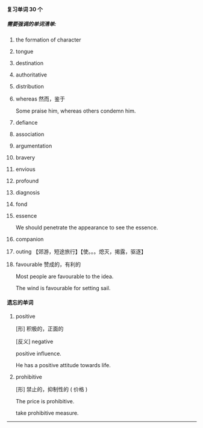 #### 复习单词 30 个



##### 需要强调的单词清单:



1. the formation of character

2. tongue

3. destination

4. authoritative

5. distribution

6. whereas 然而，鉴于

   Some praise him, whereas others condemn him.

7. defiance

8. association

9. argumentation

10. bravery

11. envious

12. profound

13. diagnosis

14. fond

15. essence

    We should penetrate the appearance to see the essence.

16. companion

17. outing 【郊游，短途旅行】【使。。。熄灭，揭露，驱逐】

18. favourable 赞成的，有利的

    Most people are favourable to the idea.

    The wind is favourable for setting sail.

    

    

    

    

#### 遗忘的单词

1. positive 

   [形] 积极的，正面的

   [反义]  negative 

   positive influence.

   He has a positive attitude towards life.

2. prohibitive

   [形] 禁止的，抑制性的 ( 价格 )

   The price is prohibitive.

   take prohibitive measure.

------

